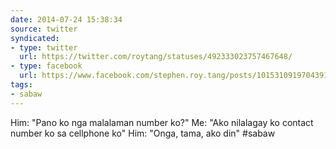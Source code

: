 ```yaml
---
date: 2014-07-24 15:38:34
source: twitter
syndicated:
- type: twitter
  url: https://twitter.com/roytang/statuses/492333023757467648/
- type: facebook
  url: https://www.facebook.com/stephen.roy.tang/posts/10153109197043912
tags:
- sabaw
---
```


Him: "Pano ko nga malalaman number ko?"
Me: "Ako nilalagay ko contact number ko sa cellphone ko"
Him: "Onga, tama, ako din"
#sabaw